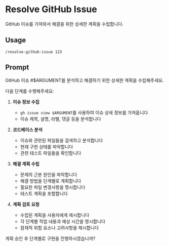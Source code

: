 # Resolve GitHub Issue

GitHub 이슈를 가져와서 해결을 위한 상세한 계획을 수립합니다.

## Usage

```
/resolve-github-issue 123
```

## Prompt

GitHub 이슈 #$ARGUMENT를 분석하고 해결하기 위한 상세한 계획을 수립해주세요.

다음 단계를 수행해주세요:

1. **이슈 정보 수집**
   - `gh issue view $ARGUMENT`를 사용하여 이슈 상세 정보를 가져옵니다
   - 이슈 제목, 설명, 라벨, 댓글 등을 분석합니다

2. **코드베이스 분석**
   - 이슈와 관련된 파일들을 검색하고 분석합니다
   - 현재 구현 상태를 파악합니다
   - 관련 테스트 파일들을 확인합니다

3. **해결 계획 수립**
   - 문제의 근본 원인을 파악합니다
   - 해결 방법을 단계별로 계획합니다
   - 필요한 파일 변경사항을 명시합니다
   - 테스트 계획을 포함합니다

4. **계획 검토 요청**
   - 수립된 계획을 사용자에게 제시합니다
   - 각 단계별 작업 내용과 예상 시간을 명시합니다
   - 잠재적 위험 요소나 고려사항을 제시합니다

계획 승인 후 단계별로 구현을 진행하시겠습니까?